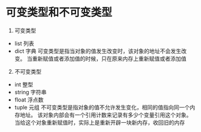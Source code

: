 # 可变类型和不可变类型
1. 可变类型
  - list 列表
  - dict 字典
 可变类型是指当对象的值发生改变时，该对象的地址不会发生改变。
 当重新赋值或者添加值的时候，只在原来内存上重新赋值或者添加值

2. 不可变类型
  - int 整型
  - string 字符串
  - float 浮点数
  - tuple 元组
 不可变类型是指对象的值不允许发生变化，相同的值指向同一个内存地址。
 该对象内部会有一个引用计数来记录有多少个变量引用这个对象。
 当给这个对象重新赋值时，实际上是重新开辟一块新内存，收回旧的内存